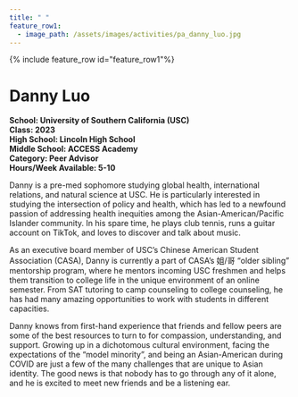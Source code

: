```yaml
---
title: " "
feature_row1:
  - image_path: /assets/images/activities/pa_danny_luo.jpg
---
```


{% include feature_row id="feature_row1"%}

# Danny Luo

**School: University of Southern California (USC)**  
**Class: 2023**  
**High School: Lincoln High School**  
**Middle School: ACCESS Academy**  
**Category: Peer Advisor**  
**Hours/Week Available: 5-10**  

Danny is a pre-med sophomore studying global health, international relations, and natural science at USC. He is particularly interested in studying the intersection of policy and health, which has led to a newfound passion of addressing health inequities among the Asian-American/Pacific Islander community. In his spare time, he plays club tennis, runs a guitar account on TikTok, and loves to discover and talk about music.

As an executive board member of USC’s Chinese American Student Association (CASA), Danny is currently a part of CASA’s 姐/哥 “older sibling” mentorship program, where he mentors incoming USC freshmen and helps them transition to college life in the unique environment of an online semester. From SAT tutoring to camp counseling to college counseling, he has had many amazing opportunities to work with students in different capacities.

Danny knows from first-hand experience that friends and fellow peers are some of the best resources to turn to for compassion, understanding, and support. Growing up in a dichotomous cultural environment, facing the expectations of the “model minority”, and being an Asian-American during COVID are just a few of the many challenges that are unique to Asian identity. The good news is that nobody has to go through any of it alone, and he is excited to meet new friends and be a listening ear.
